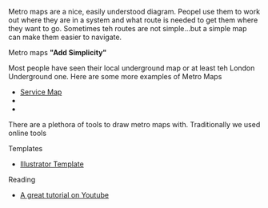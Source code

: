 Metro maps are a nice, easily understood diagram. 
Peopel use them to work out where they are in a system and what route is needed to get them where they want to go. 
Sometimes teh routes are not simple...but a simple map can make them easier to navigate. 

Metro maps **"Add Simplicity"**

Most people have seen their local underground map or at least teh London Underground one. 
Here are some more examples of Metro Maps
- [Service Map](/practice//files/ServiceMap.png)
- 
- 

There are a plethora of tools to draw metro maps with. Traditionally we used online tools 




Templates
- [Illustrator Template](/practice/files/MetroMap_Template.ai)


Reading
- [A great tutorial on Youtube](https://www.youtube.com/watch?v=CcoZQiVFp0Q)
